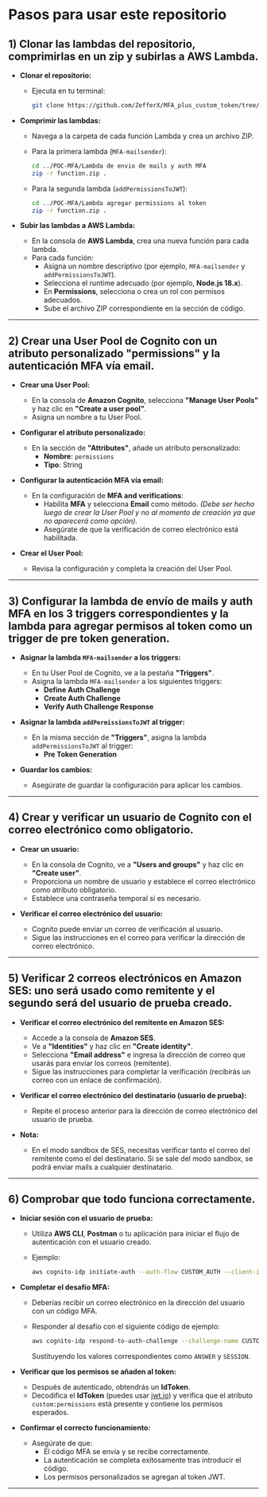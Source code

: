 # Pasos para usar este repositorio

## 1) Clonar las lambdas del repositorio, comprimirlas en un zip y subirlas a AWS Lambda.

- **Clonar el repositorio:**
  - Ejecuta en tu terminal:

    ```bash
    git clone https://github.com/ZefferX/MFA_plus_custom_token/tree/main
    ```

- **Comprimir las lambdas:**
  - Navega a la carpeta de cada función Lambda y crea un archivo ZIP.
  - Para la primera lambda (`MFA-mailsender`):

    ```bash
    cd ../POC-MFA/Lambda de envio de mails y auth MFA
    zip -r function.zip .
    ```

  - Para la segunda lambda (`addPermissionsToJWT`):

    ```bash
    cd ../POC-MFA/Lambda agregar permissions al token
    zip -r function.zip .
    ```

- **Subir las lambdas a AWS Lambda:**
  - En la consola de **AWS Lambda**, crea una nueva función para cada lambda.
  - Para cada función:
    - Asigna un nombre descriptivo (por ejemplo, `MFA-mailsender` y `addPermissionsToJWT`).
    - Selecciona el runtime adecuado (por ejemplo, **Node.js 18.x**).
    - En **Permissions**, selecciona o crea un rol con permisos adecuados.
    - Sube el archivo ZIP correspondiente en la sección de código.

---

## 2) Crear una User Pool de Cognito con un atributo personalizado "permissions" y la autenticación MFA vía email.

- **Crear una User Pool:**
  - En la consola de **Amazon Cognito**, selecciona **"Manage User Pools"** y haz clic en **"Create a user pool"**.
  - Asigna un nombre a tu User Pool.

- **Configurar el atributo personalizado:**
  - En la sección de **"Attributes"**, añade un atributo personalizado:
    - **Nombre**: `permissions`
    - **Tipo**: String

- **Configurar la autenticación MFA vía email:**
  - En la configuración de **MFA and verifications**:
    - Habilita **MFA** y selecciona **Email** como método. *(Debe ser hecho luego de crear la User Pool y no al momento de creación ya que no aparecerá como opción).*
    - Asegúrate de que la verificación de correo electrónico está habilitada.

- **Crear el User Pool:**
  - Revisa la configuración y completa la creación del User Pool.

---

## 3) Configurar la lambda de envío de mails y auth MFA en los 3 triggers correspondientes y la lambda para agregar permisos al token como un trigger de pre token generation.

- **Asignar la lambda `MFA-mailsender` a los triggers:**
  - En tu User Pool de Cognito, ve a la pestaña **"Triggers"**.
  - Asigna la lambda `MFA-mailsender` a los siguientes triggers:
    - **Define Auth Challenge**
    - **Create Auth Challenge**
    - **Verify Auth Challenge Response**

- **Asignar la lambda `addPermissionsToJWT` al trigger:**
  - En la misma sección de **"Triggers"**, asigna la lambda `addPermissionsToJWT` al trigger:
    - **Pre Token Generation**

- **Guardar los cambios:**
  - Asegúrate de guardar la configuración para aplicar los cambios.

---

## 4) Crear y verificar un usuario de Cognito con el correo electrónico como obligatorio.

- **Crear un usuario:**
  - En la consola de Cognito, ve a **"Users and groups"** y haz clic en **"Create user"**.
  - Proporciona un nombre de usuario y establece el correo electrónico como atributo obligatorio.
  - Establece una contraseña temporal si es necesario.

- **Verificar el correo electrónico del usuario:**
  - Cognito puede enviar un correo de verificación al usuario.
  - Sigue las instrucciones en el correo para verificar la dirección de correo electrónico.

---

## 5) Verificar 2 correos electrónicos en Amazon SES: uno será usado como remitente y el segundo será del usuario de prueba creado.

- **Verificar el correo electrónico del remitente en Amazon SES:**
  - Accede a la consola de **Amazon SES**.
  - Ve a **"Identities"** y haz clic en **"Create identity"**.
  - Selecciona **"Email address"** e ingresa la dirección de correo que usarás para enviar los correos (remitente).
  - Sigue las instrucciones para completar la verificación (recibirás un correo con un enlace de confirmación).

- **Verificar el correo electrónico del destinatario (usuario de prueba):**
  - Repite el proceso anterior para la dirección de correo electrónico del usuario de prueba.

- **Nota:**
  - En el modo sandbox de SES, necesitas verificar tanto el correo del remitente como el del destinatario. Si se sale del modo sandbox, se podrá enviar mails a cualquier destinatario.

---

## 6) Comprobar que todo funciona correctamente.

- **Iniciar sesión con el usuario de prueba:**
  - Utiliza **AWS CLI**, **Postman** o tu aplicación para iniciar el flujo de autenticación con el usuario creado.
  - Ejemplo:

    ```bash
    aws cognito-idp initiate-auth --auth-flow CUSTOM_AUTH --client-id 1ri09hpfqmvghg2qbitnpunnk6 --auth-parameters "USERNAME=julio,PASSWORD=Contraseña02@"
    ```

- **Completar el desafío MFA:**
  - Deberías recibir un correo electrónico en la dirección del usuario con un código MFA.
  - Responder al desafío con el siguiente código de ejemplo:

    ```bash
    aws cognito-idp respond-to-auth-challenge --challenge-name CUSTOM_CHALLENGE --client-id 1ri09hpfqmvghg2qbitnpunnk6 --session "AYABeMNdHLLG66bX6Eyy7lQUzY8AHQABAAdTZXJ2aWNlABBDb2duaXRvVXNlclBvb2xzAAEAB2F3cy1rbXMAS2Fybjphd3M6a21zOnVzLWVhc3QtMTo3NDU2MjM0Njc1NTU6a2V5L2IxNTVhZmNhLWJmMjktNGVlZC1hZmQ4LWE5ZTA5MzY1M2RiZQC4AQIBAHjHL4WD3WpekpFe85nxP9Nwg99u3bPN6BTSaB-uHZcTLAGbyQ2t3mu4UDUpIH54fBM0AAAAfjB8BgkqhkiG9w0BBwagbzBtAgEAMGgGCSqGSIb3DQEHATAeBglghkgBZQMEAS4wEQQMcIx73QKrBos9vzFmAgEQgDv2wv32l1eP-smWta027XG2zPuFmMpj8BiS7mL4_ooNSGpswaUYFJDit4UbDtHByxrq1pH0aTFxkgVFIwIAAAAADAAAEAAAAAAAAAAAAAAAAAAEfOYU_M1BtC_bqSk1ojts_____wAAAAEAAAAAAAAAAAAAAAEAAADRHjBKy9WDRa9k-MhWGaL3xdw0yCMJ5UBytHP3TKvagZsdJDxutiD4CkEGBzrr2ckpIRsYLhAY0RveurPW1GpGkIDBQ_6SIoyzz-bOPtU9BNWdX7RJ9LUAFTZ31pm8UzXA477_gRXDESNG6S8f6v7H4IDVTCvZ341YltbXYtYS9sNq52zh_9JBWKG7hJmC8X5JWpl1sE_3rR6l3ztE_MuWbzT5aAhMtmeGtgB5ByfzoFvt2K3AwVd4II9zK_gEK3ygpMJZwmct8n0n7HLR_iRejxRZSo0Wl_tHvF-XJP5eNGqs" --challenge-responses USERNAME=julio,ANSWER=620510
    ```

    Sustituyendo los valores correspondientes como `ANSWER` y `SESSION`.

- **Verificar que los permisos se añaden al token:**
  - Después de autenticado, obtendrás un **IdToken**.
  - Decodifica el **IdToken** (puedes usar [jwt.io](https://jwt.io/)) y verifica que el atributo `custom:permissions` está presente y contiene los permisos esperados.

- **Confirmar el correcto funcionamiento:**
  - Asegúrate de que:
    - El código MFA se envía y se recibe correctamente.
    - La autenticación se completa exitosamente tras introducir el código.
    - Los permisos personalizados se agregan al token JWT.

---
